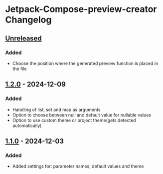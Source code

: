 <!-- Keep a Changelog guide -> https://keepachangelog.com -->

# Jetpack-Compose-preview-creator Changelog


## [Unreleased]

### Added

- Choose the position where the generated preview function is placed in the file

## [1.2.0] - 2024-12-09

### Added

- Handling of list, set and map as arguments
- Option to choose between null and default value for nullable values
- Option to use custom theme or project theme(gets detected automatically)

## [1.1.0] - 2024-12-03

### Added

- Added settings for: parameter names, default values and theme

[Unreleased]: https://github.com/EarlOfEgo/Jetpack-Compose-preview-creator/compare/v1.2.0...HEAD
[1.1.0]: https://github.com/EarlOfEgo/Jetpack-Compose-preview-creator/commits/v1.1.0

[1.2.0]: https://github.com/EarlOfEgo/Jetpack-Compose-preview-creator/commits/v1.2.0
